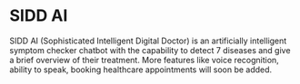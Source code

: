 # SIDD AI
SIDD AI (Sophisticated Intelligent Digital Doctor) is an artificially intelligent symptom checker chatbot  with the capability 
to detect 7 diseases and give a brief overview of their treatment. More features like voice recognition, ability to speak, booking 
healthcare appointments will soon be added.
